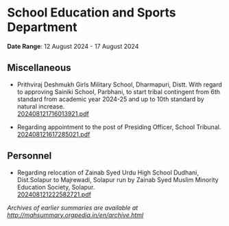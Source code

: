 # School Education and Sports Department

**Date Range**: 12 August 2024 - 17 August 2024


## Miscellaneous
- Prithviraj Deshmukh Girls Military School, Dharmapuri, Distt. With regard to approving Sainiki School, Parbhani, to start tribal contingent from 6th standard from academic year 2024-25 and up to 10th standard by natural increase.\
  [202408121716013921.pdf](https://gr.maharashtra.gov.in/Site/Upload/Government%20Resolutions/English/202408121716013921.pdf)

- Regarding appointment to the post of Presiding Officer, School Tribunal.\
  [202408121617285021.pdf](https://gr.maharashtra.gov.in/Site/Upload/Government%20Resolutions/English/202408121617285021.pdf)

## Personnel
- Regarding relocation of Zainab Syed Urdu High School Dudhani, Dist.Solapur to Majrewadi, Solapur run by Zainab Syed Muslim Minority Education Society, Solapur.\
  [202408121222582721.pdf](https://gr.maharashtra.gov.in/Site/Upload/Government%20Resolutions/English/202408121222582721.pdf)


*Archives of earlier summaries are available at http://mahsummary.orgpedia.in/en/archive.html*